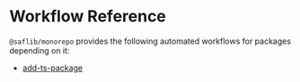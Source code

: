 # Workflow Reference

`@saflib/monorepo` provides the following automated workflows for packages depending on it:

- [add-ts-package](./add-ts-package.md)